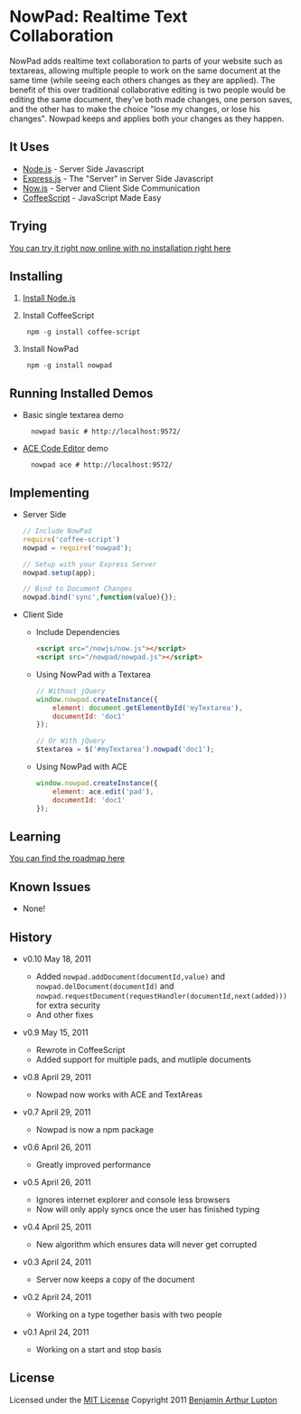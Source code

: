 # NowPad: Realtime Text Collaboration

NowPad adds realtime text collaboration to parts of your website such as textareas, allowing multiple people to work on the same document at the same time (while seeing each others changes as they are applied). The benefit of this over traditional collaborative editing is two people would be editing the same document, they've both made changes, one person saves, and the other has to make the choice "lose my changes, or lose his changes". Nowpad keeps and applies both your changes as they happen.


## It Uses

* [Node.js](http://nodejs.org) - Server Side Javascript
* [Express.js](http://expressjs.com/) - The "Server" in Server Side Javascript
* [Now.js](http://nowjs.com/) - Server and Client Side Communication
* [CoffeeScript](http://jashkenas.github.com/coffee-script/) - JavaScript Made Easy


## Trying

[You can try it right now online with no installation right here](http://nowpad.nodester.com)


## Installing


1. [Install Node.js](https://github.com/balupton/node/wiki/Installing-Node.js)

2. Install CoffeeScript
		
		npm -g install coffee-script

3. Install NowPad

		npm -g install nowpad


## Running Installed Demos

- Basic single textarea demo

		nowpad basic # http://localhost:9572/

- [ACE Code Editor](http://ace.ajax.org/) demo

		nowpad ace # http://localhost:9572/


## Implementing

- Server Side
	
	``` javascript
	// Include NowPad
	require('coffee-script')
	nowpad = require('nowpad');

	// Setup with your Express Server
	nowpad.setup(app);

	// Bind to Document Changes
	nowpad.bind('sync',function(value){});
	```

- Client Side

	- Include Dependencies
		
		``` html
		<script src="/nowjs/now.js"></script>
		<script src="/nowpad/nowpad.js"></script>
		```

	- Using NowPad with a Textarea

		``` javascript
		// Without jQuery
		window.nowpad.createInstance({
			element: document.getElementById('myTextarea'),
			documentId: 'doc1'
		});

		// Or With jQuery
		$textarea = $('#myTextarea').nowpad('doc1');
		```

	- Using NowPad with ACE
		
		``` javascript
		window.nowpad.createInstance({
			element: ace.edit('pad'),
			documentId: 'doc1'
		});
		```


## Learning

[You can find the roadmap here](https://github.com/balupton/nowpad/wiki/Roadmap)


## Known Issues

- None!


## History

- v0.10 May 18, 2011
	- Added `nowpad.addDocument(documentId,value)` and `nowpad.delDocument(documentId)` and `nowpad.requestDocument(requestHandler(documentId,next(added)))` for extra security
	- And other fixes

- v0.9 May 15, 2011
	- Rewrote in CoffeeScript
	- Added support for multiple pads, and mutliple documents

- v0.8 April 29, 2011
	- Nowpad now works with ACE and TextAreas

- v0.7 April 29, 2011
	- Nowpad is now a npm package

- v0.6 April 26, 2011
	- Greatly improved performance

- v0.5 April 26, 2011
	- Ignores internet explorer and console less browsers
	- Now will only apply syncs once the user has finished typing

- v0.4 April 25, 2011
	- New algorithm which ensures data will never get corrupted

- v0.3 April 24, 2011
	- Server now keeps a copy of the document

- v0.2 April 24, 2011
	- Working on a type together basis with two people

- v0.1 April 24, 2011
	- Working on a start and stop basis


## License

Licensed under the [MIT License](http://creativecommons.org/licenses/MIT/)
Copyright 2011 [Benjamin Arthur Lupton](http://balupton.com)
